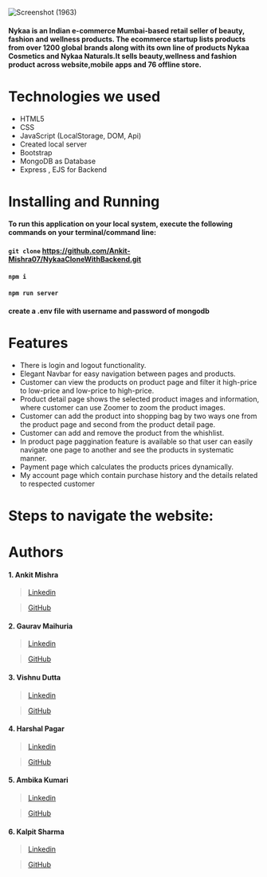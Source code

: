 
![Screenshot (1963)](https://user-images.githubusercontent.com/61643245/146307454-b6b04eec-d2bf-4036-b66a-9a690c4cd706.png)


#### Nykaa is an Indian e-commerce Mumbai-based retail seller of beauty, fashion and wellness products. The ecommerce startup lists products from over 1200 global brands along with its own line of products Nykaa Cosmetics and Nykaa Naturals.It sells beauty,wellness and fashion product across website,mobile apps and 76 offline store.


# Technologies we used 
* HTML5
* CSS
* JavaScript (LocalStorage, DOM, Api)
* Created local server
* Bootstrap
* MongoDB as Database
* Express , EJS for Backend

# Installing and Running

#### To run this application on your local system, execute the following commands on your terminal/command line:
#### `git clone` https://github.com/Ankit-Mishra07/NykaaCloneWithBackend.git
#### `npm i`
#### `npm run server`
#### create a .env file with username and password of mongodb

# Features
* There is login and logout functionality.
* Elegant Navbar for easy navigation between pages and products.
* Customer can view the products on product page and filter it high-price to low-price and low-price to high-price.
* Product detail page shows the selected product images and information, where customer can use Zoomer to zoom the product images.
* Customer can add the product into shopping bag by two ways one from the product page and second from the product detail page.
* Customer can add and remove the product from the whishlist.
* In product page paggination feature is available so that user can easily navigate one page to another and see the products in systematic manner.
* Payment page which calculates the products prices dynamically.
* My account page which contain purchase history and the details related to respected customer

# Steps to navigate the website:

# Authors
#### 1. Ankit Mishra
>  [Linkedin](https://www.linkedin.com/in/ankit-mishra-b96594195)

>  [GitHub](https://github.com/Ankit-Mishra07)
#### 2. Gaurav Maihuria 
> [Linkedin](https://www.linkedin.com/in/gaurav-maihuria/)

> [GitHub](https://github.com/gaurav16-lang)
#### 3. Vishnu Dutta
> [Linkedin](https://www.linkedin.com/in/vishnu-dutta-90baba20b/)

> [GitHub](https://github.com/vishnudutta1)
#### 4. Harshal Pagar
> [Linkedin](http://www.linkedin.com/in/harshal-pagar-7324a4209)

> [GitHub](https://github.com/harshpagar)

#### 5. Ambika Kumari
> [Linkedin](https://www.linkedin.com/in/ambika-kumari-5aa792165)

> [GitHub](https://github.com/ambika13kumari)

#### 6. Kalpit Sharma
> [Linkedin](http://www.linkedin.com/in/kalpit-sharma1998)

> [GitHub](https://github.com/Kalpit1998)

